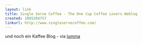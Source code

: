 ```yaml
---
layout: link
title: Single Serve Coffee - The One Cup Coffee Lovers Weblog
created: 1095204757
linkurl: http://www.singleservecoffee.com/
---
```

und noch ein Kaffee Blog - via [lumma][]

  [lumma]: http://lumma.de/eintrag.php?id=654
